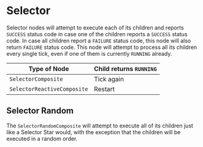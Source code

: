 # Selector
Selector nodes will attempt to execute each of its children and reports `SUCCESS` status code in case one of the children reports a `SUCCESS` status code. In case all children report a `FAILURE` status code, this node will also return `FAILURE` status code. This node will attempt to process all its children every single tick, even if one of them is currently `RUNNING` already.

Type of Node | Child returns `RUNNING`
-- | --
`SelectorComposite` | Tick again
`SelectorReactiveComposite` | Restart

## Selector Random
The `SelectorRandomComposite` will attempt to execute all of its children just like a Selector Star would, with the exception that the children will be executed in a random order.
